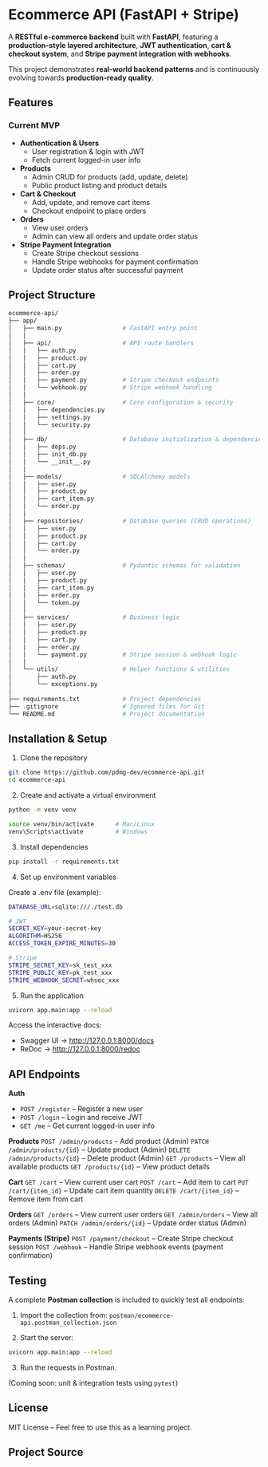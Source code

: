 # Ecommerce API (FastAPI + Stripe)

A **RESTful e-commerce backend** built with **FastAPI**, featuring a **production-style layered architecture**, **JWT authentication**, **cart & checkout system**, and **Stripe payment integration with webhooks**.

This project demonstrates **real-world backend patterns** and is continuously evolving towards **production-ready quality**.

## Features

### Current MVP
- **Authentication & Users**
  - User registration & login with JWT
  - Fetch current logged-in user info
- **Products**
  - Admin CRUD for products (add, update, delete)
  - Public product listing and product details
- **Cart & Checkout**
  - Add, update, and remove cart items
  - Checkout endpoint to place orders
- **Orders**
  - View user orders
  - Admin can view all orders and update order status
- **Stripe Payment Integration**
  - Create Stripe checkout sessions
  - Handle Stripe webhooks for payment confirmation
  - Update order status after successful payment


## Project Structure

```bash
ecommerce-api/
├── app/
│   ├── main.py                 # FastAPI entry point
│   │
│   ├── api/                    # API route handlers
│   │   ├── auth.py
│   │   ├── product.py
│   │   ├── cart.py
│   │   ├── order.py
│   │   ├── payment.py          # Stripe checkout endpoints
│   │   └── webhook.py          # Stripe webhook handling
│   │
│   ├── core/                   # Core configuration & security
│   │   ├── dependencies.py
│   │   ├── settings.py
│   │   └── security.py
│   │
│   ├── db/                     # Database initialization & dependencies
│   │   ├── deps.py
│   │   ├── init_db.py
│   │   └── __init__.py
│   │
│   ├── models/                 # SQLAlchemy models
│   │   ├── user.py
│   │   ├── product.py
│   │   ├── cart_item.py
│   │   └── order.py
│   │
│   ├── repositories/           # Database queries (CRUD operations)
│   │   ├── user.py
│   │   ├── product.py
│   │   ├── cart.py
│   │   └── order.py
│   │
│   ├── schemas/                # Pydantic schemas for validation
│   │   ├── user.py
│   │   ├── product.py
│   │   ├── cart_item.py
│   │   ├── order.py
│   │   └── token.py
│   │
│   ├── services/               # Business logic
│   │   ├── user.py
│   │   ├── product.py
│   │   ├── cart.py
│   │   ├── order.py
│   │   └── payment.py          # Stripe session & webhook logic
│   │
│   └── utils/                  # Helper functions & utilities
│       ├── auth.py
│       └── exceptions.py
│
├── requirements.txt            # Project dependencies
├── .gitignore                  # Ignored files for Git
└── README.md                   # Project documentation
```

## Installation & Setup

1. Clone the repository

```bash
git clone https://github.com/pdmg-dev/ecommerce-api.git
cd ecommerce-api
```

2. Create and activate a virtual environment

```bash
python -m venv venv

source venv/bin/activate      # Mac/Linux
venv\Scripts\activate         # Windows
```

3. Install dependencies

```bash
pip install -r requirements.txt
```

4. Set up environment variables

Create a .env file (example):

```bash
DATABASE_URL=sqlite:///./test.db

# JWT
SECRET_KEY=your-secret-key
ALGORITHM=HS256
ACCESS_TOKEN_EXPIRE_MINUTES=30

# Stripe
STRIPE_SECRET_KEY=sk_test_xxx
STRIPE_PUBLIC_KEY=pk_test_xxx
STRIPE_WEBHOOK_SECRET=whsec_xxx
```

5. Run the application

```bash
uvicorn app.main:app --reload
```

Access the interactive docs:
- Swagger UI → http://127.0.0.1:8000/docs
- ReDoc → http://127.0.0.1:8000/redoc

## API Endpoints

**Auth**
- `POST /register` – Register a new user
- `POST /login` – Login and receive JWT
- `GET /me` – Get current logged-in user info

**Products**
`POST /admin/products` – Add product (Admin)
`PATCH /admin/products/{id}` – Update product (Admin)
`DELETE /admin/products/{id}` – Delete product (Admin)
`GET /products` – View all available products
`GET /products/{id}` – View product details

**Cart**
`GET /cart` – View current user cart
`POST /cart` – Add item to cart
`PUT /cart/{item_id}` – Update cart item quantity
`DELETE /cart/{item_id}` – Remove item from cart

**Orders**
`GET /orders` – View current user orders
`GET /admin/orders` – View all orders (Admin)
`PATCH /admin/orders/{id}` – Update order status (Admin)

**Payments (Stripe)**
`POST /payment/checkout` – Create Stripe checkout session
`POST /webhook` – Handle Stripe webhook events (payment confirmation)

## Testing

A complete **Postman collection** is included to quickly test all endpoints:

1. Import the collection from: `postman/ecommerce-api.postman_collection.json`

2.  Start the server:
```bash
uvicorn app.main:app --reload
```

3. Run the requests in Postman.

(Coming soon: unit & integration tests using `pytest`)

## License

MIT License – Feel free to use this as a learning project.

## Project Source

